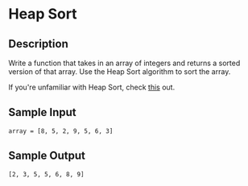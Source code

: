 # Heap Sort

## Description
Write a function that takes in an array of integers and returns a sorted version of that array. Use the Heap Sort algorithm to sort the array.

If you're unfamiliar with Heap Sort, check [this](https://en.wikipedia.org/wiki/Heapsort) out.

## Sample Input
```
array = [8, 5, 2, 9, 5, 6, 3]
```

## Sample Output
```
[2, 3, 5, 5, 6, 8, 9]
```